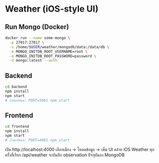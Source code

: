 # Weather (iOS-style UI)

## Run Mongo (Docker)
```bash
docker run --name some-mongo \
  -p 27017:27017 \
  -v /home/$USER/weather/mongodb/data:/data/db \
  -e MONGO_INITDB_ROOT_USERNAME=root \
  -e MONGO_INITDB_ROOT_PASSWORD=password \
  -d mongo:latest --auth
```

## Backend
```bash
cd backend
npm install
npm start
# ถ้าพอร์ตชน: PORT=5001 npm start
```

## Frontend
```bash
cd frontend
npm install
npm start
# ถ้าพอร์ตชน: PORT=4001 npm start
```

เปิด http://localhost:4000
เลือกเมือง → โหลดข้อมูล → เห็น UI คล้าย iOS Weather
ทุกครั้งที่เรียก /api/weather จะบันทึก observation ปัจจุบันลง MongoDB
